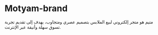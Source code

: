 # Motyam-brand
متيم هو متجر إلكتروني لبيع الملابس بتصميم عصري ومتجاوب، يهدف إلى تقديم تجربة تسوق سهلة وأنيقة عبر الإنترنت.
